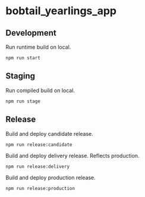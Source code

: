 # bobtail_yearlings_app

## Development

Run runtime build on local.

```
npm run start
```

## Staging

Run compiled build on local.

```
npm run stage
```

## Release

Build and deploy candidate release.

```
npm run release:candidate
```

Build and deploy delivery release. Reflects production.

```
npm run release:delivery
```

Build and deploy production release.

```
npm run release:production
```
